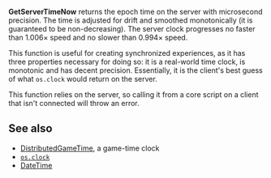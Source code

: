 **GetServerTimeNow** returns the epoch time on the server with microsecond precision. The time is adjusted for drift and smoothed monotonically (it is guaranteed to be non-decreasing). The server clock progresses no faster than 1.006× speed and no slower than 0.994× speed.

This function is useful for creating synchronized experiences, as it has three properties necessary for doing so: it is a real-world time clock, is monotonic and has decent precision. Essentially, it is the client's best guess of what `os.clock` would return on the server.

This function relies on the server, so calling it from a core script on a client that isn't connected will throw an error.

See also
--------

*   [DistributedGameTime](https://developer.roblox.com/en-us/api-reference/property/Workspace/DistributedGameTime), a game-time clock
*   [`os.clock`](https://developer.roblox.com/api-reference/lua-docs/os)
*   [DateTime](https://developer.roblox.com/en-us/api-reference/datatype/DateTime)